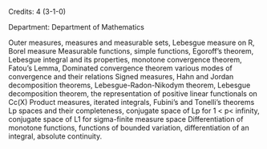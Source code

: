 Credits: 4 (3-1-0)

Department: Department of Mathematics

Outer measures, measures and measurable sets, Lebesgue measure on R, Borel measure Measurable functions, simple functions, Egoroff’s theorem, Lebesgue integral and its properties, monotone convergence theorem, Fatou’s Lemma, Dominated convergence theorem various modes of convergence and their relations Signed measures, Hahn and Jordan decomposition theorems, Lebesgue-Radon-Nikodym theorem, Lebesgue decomposition theorem, the representation of positive linear functionals on Cc(X) Product measures, iterated integrals, Fubini’s and Tonelli’s theorems Lp spaces and their completeness, conjugate space of Lp for 1 < p< infinity, conjugate space of L1 for sigma-finite measure space Differentiation of monotone functions, functions of bounded variation, differentiation of an integral, absolute continuity.